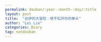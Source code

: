 ```yaml
---
permalink: douban/:year-:month-:day/:title
layout: post
title:  "达伊的大冒险：绝不松开你的拳头"
author: "Lei Lie"
categories: Diary
tag: notdouban
---
```

